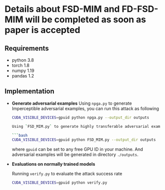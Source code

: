 # Details about FSD-MIM and FD-FSD-MIM will be completed as soon as paper is accepted



## Requirements

- python 3.8
- torch 1.8
- numpy 1.19
- pandas 1.2


## Implementation

- **Generate adversarial examples**
  Using `npga.py` to generate Imperceptible adversarial examples,  you can run this attack as following
  
  ```bash
  CUDA_VISIBLE_DEVICES=gpuid python npga.py --output_dir outputs
  
  Using `FSD_MIM.py` to generate highly transferable adversarial examples,  you can run this attack as following
  
  ```bash
  CUDA_VISIBLE_DEVICES=gpuid python FSD_MIM.py --output_dir outputs
  ```
  where `gpuid` can be set to any free GPU ID in your machine. And adversarial examples will be generated in directory `./outputs`.
  
- **Evaluations on normally trained models**

  Running `verify.py` to evaluate the attack  success rate

  ```bash
  CUDA_VISIBLE_DEVICES=gpuid python verify.py
  ```



